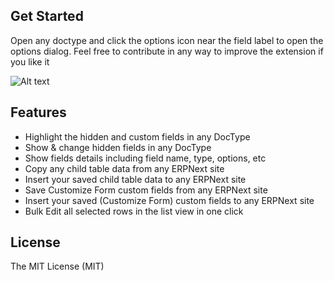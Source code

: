 
## Get Started
 Open any doctype and click the options icon near the field label to open the options dialog.
 Feel free to contribute in any way to improve the extension if you like it

![Alt text](https://iili.io/sBSpwB.md.jpg "Preview")

## Features

- Highlight the hidden and custom fields in any DocType
- Show & change hidden fields in any DocType
- Show fields details including field name, type, options, etc
- Copy any child table data from any ERPNext site
- Insert your saved child table data to any ERPNext site
- Save Customize Form custom fields from any ERPNext site
- Insert your saved (Customize Form) custom fields to any ERPNext site
- Bulk Edit all selected rows in the list view in one click


## License

The MIT License (MIT)